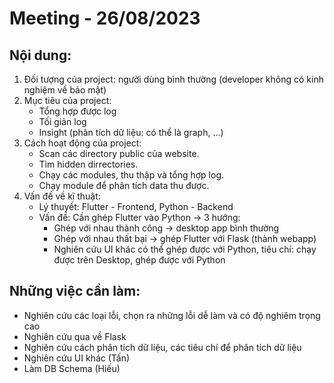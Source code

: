 # Meeting - 26/08/2023

## Nội dung:
1. Đối tượng của project: người dùng bình thường (developer không có kinh nghiệm về bảo mật)
2. Mục tiêu của project:
    - Tổng hợp được log
    - Tối giản log
    - Insight (phân tích dữ liệu: có thể là graph, ...)
3. Cách hoạt động của project:
    - Scan các directory public của website.
    - Tìm hidden dirrectories.
    - Chạy các modules, thu thập và tổng hợp log.
    - Chạy module để phân tích data thu được.
4. Vấn đề về kĩ thuật:
    - Lý thuyết: Flutter - Frontend, Python - Backend
    - Vấn đề: Cần ghép Flutter vào Python -> 3 hướng:
        + Ghép với nhau thành công -> desktop app bình thường
        + Ghép với nhau thất bại -> ghép Flutter với Flask (thành webapp)
        + Nghiên cứu UI khác có thể ghép được với Python, tiêu chí: chạy được trên Desktop, ghép được với Python

## Những việc cần làm:
- Nghiên cứu các loại lỗi, chọn ra những lỗi dễ làm và có độ nghiêm trọng cao
- Nghiên cứu qua về Flask
- Nghiên cứu cách phân tích dữ liệu, các tiêu chí để phân tích dữ liệu
- Nghiên cứu UI khác (Tấn)
- Làm DB Schema (Hiếu)
